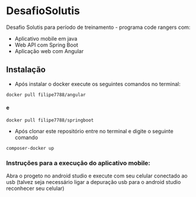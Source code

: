 # DesafioSolutis
Desafio Solutis para período de treinamento - programa code rangers com:
* Aplicativo mobile em java
* Web API com Spring Boot
* Aplicação web com Angular

## Instalação 

* Após instalar o docker execute os seguintes comandos no terminal:

```
docker pull filipe7788/angular
```
 #### e
```
docker pull filipe7788/springboot
```
* Após clonar este repositório entre no terminal e digite o seguinte comando

```
composer-docker up
```

### Instruções para a execução do aplicativo mobile:

Abra o progeto no android studio e execute com seu celular conectado ao usb (talvez seja necessário ligar a depuração usb para o android studio reconhecer seu celular)
